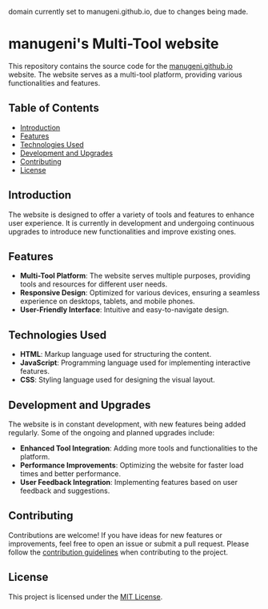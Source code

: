 domain currently set to manugeni.github.io, due to changes being made.

# manugeni's Multi-Tool website

This repository contains the source code for the [manugeni.github.io](https://manugeni.is-a.dev/) website. The website serves as a multi-tool platform, providing various functionalities and features.

## Table of Contents

- [Introduction](#introduction)
- [Features](#features)
- [Technologies Used](#technologies-used)
- [Development and Upgrades](#development-and-upgrades)
- [Contributing](#contributing)
- [License](#license)

## Introduction

The website is designed to offer a variety of tools and features to enhance user experience. It is currently in development and undergoing continuous upgrades to introduce new functionalities and improve existing ones.

## Features

- **Multi-Tool Platform**: The website serves multiple purposes, providing tools and resources for different user needs.
- **Responsive Design**: Optimized for various devices, ensuring a seamless experience on desktops, tablets, and mobile phones.
- **User-Friendly Interface**: Intuitive and easy-to-navigate design.

## Technologies Used

- **HTML**: Markup language used for structuring the content.
- **JavaScript**: Programming language used for implementing interactive features.
- **CSS**: Styling language used for designing the visual layout.

## Development and Upgrades

The website is in constant development, with new features being added regularly. Some of the ongoing and planned upgrades include:

- **Enhanced Tool Integration**: Adding more tools and functionalities to the platform.
- **Performance Improvements**: Optimizing the website for faster load times and better performance.
- **User Feedback Integration**: Implementing features based on user feedback and suggestions.

## Contributing

Contributions are welcome! If you have ideas for new features or improvements, feel free to open an issue or submit a pull request. Please follow the [contribution guidelines](CONTRIBUTING.md) when contributing to the project.

## License

This project is licensed under the [MIT License](LICENSE).
